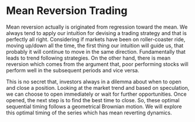 # Mean Reversion Trading

Mean reversion actually is originated from regression toward the mean. We always tend to apply our intuition for devising a trading strategy and that is perfectly all right. Considering if markets have been on roller-coaster ride, moving up/down all the time, the first thing our intuition will guide us, that probably it will continue to move in the same direction. Fundamentally that leads to trend following strategies. On the other hand, there is mean reversion which comes from the argument that, poor performing stocks will perform well in the subsequent periods and vice versa.

This is no secret that, investors always in a dilemma about when to open and close a position. Looking at the market trend and based on speculation, we can choose to open immediately or wait for further opportunities. Once opened, the next step is to find the best time to close. So, these optimal sequential timing follows a geometrical Brownian motion. We will explore this optimal timing of the series which has mean reverting dynamics.
